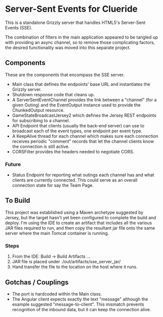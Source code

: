 # Server-Sent Events for Clueride

This is a standalone Grizzly server that handles
HTML5's Server-Sent Events (SSE). 

The combination of filters in the main application 
appeared to be tangled up with providing an async 
channel, so to remove those complicating factors, the 
desired functionality was moved into this separate project.

## Components
These are the components that encompass the SSE
server.

- Main class that defines the endpoints' base URL and 
instantiates the Grizzly server.
- Shutdown response code that cleans up.
- A ServerSentEventChannel provides the link between
a "channel" (for a given Outing) and the EventOutput
instance used to provide the ChunkedOutput resource.
- GameStateBroadcastJersey2 which defines the
Jersey REST endpoints for subscribing to a channel.
- API Endpoint that clients (usually the back-end server)
can use to broadcast each of the event types, one endpoint
per event type.
- A KeepAlive thread for each channel which makes sure 
each connection receives periodic "comment" records that
let the channel clients know the connection is still active.
- CORSFilter provides the headers needed to 
negotiate CORS.

### Future
- Status Endpoint for reporting what outings each channel 
has and what clients are currently connected. This could 
serve as an overall connection state for say the Team Page.

## To Build
This project was established using a Maven archetype
suggested by Jersey, but the target hasn't yet been
configured to complete the build and deploy. I'm using
the IDE to create an artifact that includes all the
various JAR files required to run, and then copy the
resultant jar file onto the same server where the
main Tomcat container is running.

### Steps
1. From the IDE: Build -> Build Artifacts ...
2. JAR file is placed under ./out/artifacts/sse_server_jar/
3. Hand transfer the file to the location on the host where it runs.

## Gotchas / Couplings
- The port is hardcoded within the Main class.
- The Angular client expects exactly the text 
"message" although the example suggested 
"message-to-client". This mismatch prevents 
recognition of the inbound data, but it can keep
the connection alive.
